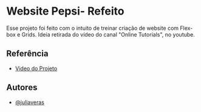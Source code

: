 
# Website Pepsi- Refeito

Esse projeto foi feito com o intuito de treinar criação de website com Flex-box e Grids. Ideia retirada do vídeo do canal "Online Tutorials", no youtube. 


## Referência

 - [Video do Projeto](https://youtu.be/s_z5laE4KTw)

## Autores

- [@juliaveras](https://github.com/juliaveras)

